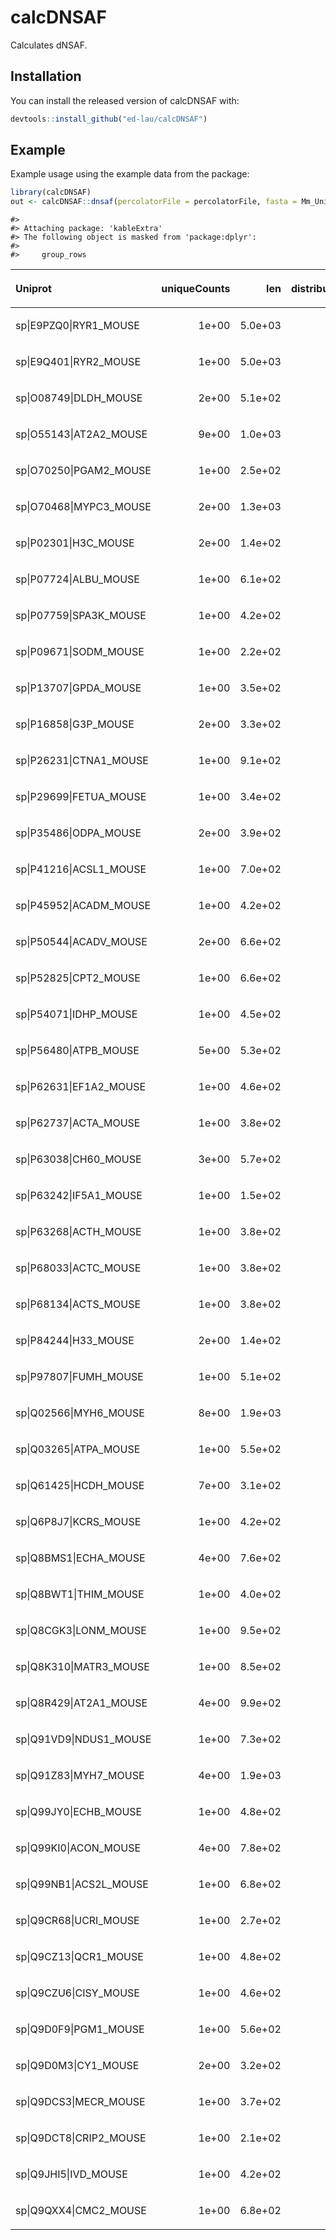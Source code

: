 
<!-- README.md is generated from README.Rmd. Please edit that file -->

# calcDNSAF

Calculates dNSAF.

## Installation

You can install the released version of calcDNSAF with:

``` r
devtools::install_github("ed-lau/calcDNSAF")
```

## Example

Example usage using the example data from the package:

``` r
library(calcDNSAF)
out <- calcDNSAF::dnsaf(percolatorFile = percolatorFile, fasta = Mm_UniProt, test_run=T, q_cutoff=0.01)
```

    #> 
    #> Attaching package: 'kableExtra'
    #> The following object is masked from 'package:dplyr':
    #> 
    #>     group_rows

<table class="table table-striped table-hover table-condensed table-responsive" style="margin-left: auto; margin-right: auto;">

<thead>

<tr>

<th style="text-align:left;">

Uniprot

</th>

<th style="text-align:right;">

uniqueCounts

</th>

<th style="text-align:right;">

len

</th>

<th style="text-align:right;">

distributedCounts

</th>

<th style="text-align:right;">

SAF

</th>

<th style="text-align:right;">

dSAF

</th>

<th style="text-align:right;">

NSAF

</th>

<th style="text-align:right;">

dNSAF

</th>

</tr>

</thead>

<tbody>

<tr>

<td style="text-align:left;">

sp|E9PZQ0|RYR1\_MOUSE

</td>

<td style="text-align:right;">

1e+00

</td>

<td style="text-align:right;">

5.0e+03

</td>

<td style="text-align:right;">

5.0e-01

</td>

<td style="text-align:right;">

0e+00

</td>

<td style="text-align:right;">

0e+00

</td>

<td style="text-align:right;">

0.0e+00

</td>

<td style="text-align:right;">

0.0e+00

</td>

</tr>

<tr>

<td style="text-align:left;">

sp|E9Q401|RYR2\_MOUSE

</td>

<td style="text-align:right;">

1e+00

</td>

<td style="text-align:right;">

5.0e+03

</td>

<td style="text-align:right;">

5.0e-01

</td>

<td style="text-align:right;">

0e+00

</td>

<td style="text-align:right;">

0e+00

</td>

<td style="text-align:right;">

0.0e+00

</td>

<td style="text-align:right;">

0.0e+00

</td>

</tr>

<tr>

<td style="text-align:left;">

sp|O08749|DLDH\_MOUSE

</td>

<td style="text-align:right;">

2e+00

</td>

<td style="text-align:right;">

5.1e+02

</td>

<td style="text-align:right;">

2.0e+00

</td>

<td style="text-align:right;">

0e+00

</td>

<td style="text-align:right;">

0e+00

</td>

<td style="text-align:right;">

2.0e-02

</td>

<td style="text-align:right;">

2.0e-02

</td>

</tr>

<tr>

<td style="text-align:left;">

sp|O55143|AT2A2\_MOUSE

</td>

<td style="text-align:right;">

9e+00

</td>

<td style="text-align:right;">

1.0e+03

</td>

<td style="text-align:right;">

7.8e+00

</td>

<td style="text-align:right;">

1e-02

</td>

<td style="text-align:right;">

1e-02

</td>

<td style="text-align:right;">

4.0e-02

</td>

<td style="text-align:right;">

4.0e-02

</td>

</tr>

<tr>

<td style="text-align:left;">

sp|O70250|PGAM2\_MOUSE

</td>

<td style="text-align:right;">

1e+00

</td>

<td style="text-align:right;">

2.5e+02

</td>

<td style="text-align:right;">

1.0e+00

</td>

<td style="text-align:right;">

0e+00

</td>

<td style="text-align:right;">

0e+00

</td>

<td style="text-align:right;">

2.0e-02

</td>

<td style="text-align:right;">

2.0e-02

</td>

</tr>

<tr>

<td style="text-align:left;">

sp|O70468|MYPC3\_MOUSE

</td>

<td style="text-align:right;">

2e+00

</td>

<td style="text-align:right;">

1.3e+03

</td>

<td style="text-align:right;">

2.0e+00

</td>

<td style="text-align:right;">

0e+00

</td>

<td style="text-align:right;">

0e+00

</td>

<td style="text-align:right;">

1.0e-02

</td>

<td style="text-align:right;">

1.0e-02

</td>

</tr>

<tr>

<td style="text-align:left;">

sp|P02301|H3C\_MOUSE

</td>

<td style="text-align:right;">

2e+00

</td>

<td style="text-align:right;">

1.4e+02

</td>

<td style="text-align:right;">

1.0e+00

</td>

<td style="text-align:right;">

1e-02

</td>

<td style="text-align:right;">

1e-02

</td>

<td style="text-align:right;">

7.0e-02

</td>

<td style="text-align:right;">

4.0e-02

</td>

</tr>

<tr>

<td style="text-align:left;">

sp|P07724|ALBU\_MOUSE

</td>

<td style="text-align:right;">

1e+00

</td>

<td style="text-align:right;">

6.1e+02

</td>

<td style="text-align:right;">

1.0e+00

</td>

<td style="text-align:right;">

0e+00

</td>

<td style="text-align:right;">

0e+00

</td>

<td style="text-align:right;">

1.0e-02

</td>

<td style="text-align:right;">

1.0e-02

</td>

</tr>

<tr>

<td style="text-align:left;">

sp|P07759|SPA3K\_MOUSE

</td>

<td style="text-align:right;">

1e+00

</td>

<td style="text-align:right;">

4.2e+02

</td>

<td style="text-align:right;">

1.0e+00

</td>

<td style="text-align:right;">

0e+00

</td>

<td style="text-align:right;">

0e+00

</td>

<td style="text-align:right;">

1.0e-02

</td>

<td style="text-align:right;">

1.0e-02

</td>

</tr>

<tr>

<td style="text-align:left;">

sp|P09671|SODM\_MOUSE

</td>

<td style="text-align:right;">

1e+00

</td>

<td style="text-align:right;">

2.2e+02

</td>

<td style="text-align:right;">

1.0e+00

</td>

<td style="text-align:right;">

0e+00

</td>

<td style="text-align:right;">

0e+00

</td>

<td style="text-align:right;">

2.0e-02

</td>

<td style="text-align:right;">

3.0e-02

</td>

</tr>

<tr>

<td style="text-align:left;">

sp|P13707|GPDA\_MOUSE

</td>

<td style="text-align:right;">

1e+00

</td>

<td style="text-align:right;">

3.5e+02

</td>

<td style="text-align:right;">

1.0e+00

</td>

<td style="text-align:right;">

0e+00

</td>

<td style="text-align:right;">

0e+00

</td>

<td style="text-align:right;">

1.0e-02

</td>

<td style="text-align:right;">

2.0e-02

</td>

</tr>

<tr>

<td style="text-align:left;">

sp|P16858|G3P\_MOUSE

</td>

<td style="text-align:right;">

2e+00

</td>

<td style="text-align:right;">

3.3e+02

</td>

<td style="text-align:right;">

2.0e+00

</td>

<td style="text-align:right;">

1e-02

</td>

<td style="text-align:right;">

1e-02

</td>

<td style="text-align:right;">

3.0e-02

</td>

<td style="text-align:right;">

3.0e-02

</td>

</tr>

<tr>

<td style="text-align:left;">

sp|P26231|CTNA1\_MOUSE

</td>

<td style="text-align:right;">

1e+00

</td>

<td style="text-align:right;">

9.1e+02

</td>

<td style="text-align:right;">

1.0e+00

</td>

<td style="text-align:right;">

0e+00

</td>

<td style="text-align:right;">

0e+00

</td>

<td style="text-align:right;">

1.0e-02

</td>

<td style="text-align:right;">

1.0e-02

</td>

</tr>

<tr>

<td style="text-align:left;">

sp|P29699|FETUA\_MOUSE

</td>

<td style="text-align:right;">

1e+00

</td>

<td style="text-align:right;">

3.4e+02

</td>

<td style="text-align:right;">

1.0e+00

</td>

<td style="text-align:right;">

0e+00

</td>

<td style="text-align:right;">

0e+00

</td>

<td style="text-align:right;">

1.0e-02

</td>

<td style="text-align:right;">

2.0e-02

</td>

</tr>

<tr>

<td style="text-align:left;">

sp|P35486|ODPA\_MOUSE

</td>

<td style="text-align:right;">

2e+00

</td>

<td style="text-align:right;">

3.9e+02

</td>

<td style="text-align:right;">

2.0e+00

</td>

<td style="text-align:right;">

1e-02

</td>

<td style="text-align:right;">

1e-02

</td>

<td style="text-align:right;">

3.0e-02

</td>

<td style="text-align:right;">

3.0e-02

</td>

</tr>

<tr>

<td style="text-align:left;">

sp|P41216|ACSL1\_MOUSE

</td>

<td style="text-align:right;">

1e+00

</td>

<td style="text-align:right;">

7.0e+02

</td>

<td style="text-align:right;">

1.0e+00

</td>

<td style="text-align:right;">

0e+00

</td>

<td style="text-align:right;">

0e+00

</td>

<td style="text-align:right;">

1.0e-02

</td>

<td style="text-align:right;">

1.0e-02

</td>

</tr>

<tr>

<td style="text-align:left;">

sp|P45952|ACADM\_MOUSE

</td>

<td style="text-align:right;">

1e+00

</td>

<td style="text-align:right;">

4.2e+02

</td>

<td style="text-align:right;">

1.0e+00

</td>

<td style="text-align:right;">

0e+00

</td>

<td style="text-align:right;">

0e+00

</td>

<td style="text-align:right;">

1.0e-02

</td>

<td style="text-align:right;">

1.0e-02

</td>

</tr>

<tr>

<td style="text-align:left;">

sp|P50544|ACADV\_MOUSE

</td>

<td style="text-align:right;">

2e+00

</td>

<td style="text-align:right;">

6.6e+02

</td>

<td style="text-align:right;">

2.0e+00

</td>

<td style="text-align:right;">

0e+00

</td>

<td style="text-align:right;">

0e+00

</td>

<td style="text-align:right;">

1.0e-02

</td>

<td style="text-align:right;">

2.0e-02

</td>

</tr>

<tr>

<td style="text-align:left;">

sp|P52825|CPT2\_MOUSE

</td>

<td style="text-align:right;">

1e+00

</td>

<td style="text-align:right;">

6.6e+02

</td>

<td style="text-align:right;">

1.0e+00

</td>

<td style="text-align:right;">

0e+00

</td>

<td style="text-align:right;">

0e+00

</td>

<td style="text-align:right;">

1.0e-02

</td>

<td style="text-align:right;">

1.0e-02

</td>

</tr>

<tr>

<td style="text-align:left;">

sp|P54071|IDHP\_MOUSE

</td>

<td style="text-align:right;">

1e+00

</td>

<td style="text-align:right;">

4.5e+02

</td>

<td style="text-align:right;">

1.0e+00

</td>

<td style="text-align:right;">

0e+00

</td>

<td style="text-align:right;">

0e+00

</td>

<td style="text-align:right;">

1.0e-02

</td>

<td style="text-align:right;">

1.0e-02

</td>

</tr>

<tr>

<td style="text-align:left;">

sp|P56480|ATPB\_MOUSE

</td>

<td style="text-align:right;">

5e+00

</td>

<td style="text-align:right;">

5.3e+02

</td>

<td style="text-align:right;">

5.0e+00

</td>

<td style="text-align:right;">

1e-02

</td>

<td style="text-align:right;">

1e-02

</td>

<td style="text-align:right;">

5.0e-02

</td>

<td style="text-align:right;">

5.0e-02

</td>

</tr>

<tr>

<td style="text-align:left;">

sp|P62631|EF1A2\_MOUSE

</td>

<td style="text-align:right;">

1e+00

</td>

<td style="text-align:right;">

4.6e+02

</td>

<td style="text-align:right;">

1.0e+00

</td>

<td style="text-align:right;">

0e+00

</td>

<td style="text-align:right;">

0e+00

</td>

<td style="text-align:right;">

1.0e-02

</td>

<td style="text-align:right;">

1.0e-02

</td>

</tr>

<tr>

<td style="text-align:left;">

sp|P62737|ACTA\_MOUSE

</td>

<td style="text-align:right;">

1e+00

</td>

<td style="text-align:right;">

3.8e+02

</td>

<td style="text-align:right;">

2.5e-01

</td>

<td style="text-align:right;">

0e+00

</td>

<td style="text-align:right;">

0e+00

</td>

<td style="text-align:right;">

1.0e-02

</td>

<td style="text-align:right;">

0.0e+00

</td>

</tr>

<tr>

<td style="text-align:left;">

sp|P63038|CH60\_MOUSE

</td>

<td style="text-align:right;">

3e+00

</td>

<td style="text-align:right;">

5.7e+02

</td>

<td style="text-align:right;">

3.0e+00

</td>

<td style="text-align:right;">

1e-02

</td>

<td style="text-align:right;">

1e-02

</td>

<td style="text-align:right;">

3.0e-02

</td>

<td style="text-align:right;">

3.0e-02

</td>

</tr>

<tr>

<td style="text-align:left;">

sp|P63242|IF5A1\_MOUSE

</td>

<td style="text-align:right;">

1e+00

</td>

<td style="text-align:right;">

1.5e+02

</td>

<td style="text-align:right;">

1.0e+00

</td>

<td style="text-align:right;">

1e-02

</td>

<td style="text-align:right;">

1e-02

</td>

<td style="text-align:right;">

3.0e-02

</td>

<td style="text-align:right;">

4.0e-02

</td>

</tr>

<tr>

<td style="text-align:left;">

sp|P63268|ACTH\_MOUSE

</td>

<td style="text-align:right;">

1e+00

</td>

<td style="text-align:right;">

3.8e+02

</td>

<td style="text-align:right;">

2.5e-01

</td>

<td style="text-align:right;">

0e+00

</td>

<td style="text-align:right;">

0e+00

</td>

<td style="text-align:right;">

1.0e-02

</td>

<td style="text-align:right;">

0.0e+00

</td>

</tr>

<tr>

<td style="text-align:left;">

sp|P68033|ACTC\_MOUSE

</td>

<td style="text-align:right;">

1e+00

</td>

<td style="text-align:right;">

3.8e+02

</td>

<td style="text-align:right;">

2.5e-01

</td>

<td style="text-align:right;">

0e+00

</td>

<td style="text-align:right;">

0e+00

</td>

<td style="text-align:right;">

1.0e-02

</td>

<td style="text-align:right;">

0.0e+00

</td>

</tr>

<tr>

<td style="text-align:left;">

sp|P68134|ACTS\_MOUSE

</td>

<td style="text-align:right;">

1e+00

</td>

<td style="text-align:right;">

3.8e+02

</td>

<td style="text-align:right;">

2.5e-01

</td>

<td style="text-align:right;">

0e+00

</td>

<td style="text-align:right;">

0e+00

</td>

<td style="text-align:right;">

1.0e-02

</td>

<td style="text-align:right;">

0.0e+00

</td>

</tr>

<tr>

<td style="text-align:left;">

sp|P84244|H33\_MOUSE

</td>

<td style="text-align:right;">

2e+00

</td>

<td style="text-align:right;">

1.4e+02

</td>

<td style="text-align:right;">

1.0e+00

</td>

<td style="text-align:right;">

1e-02

</td>

<td style="text-align:right;">

1e-02

</td>

<td style="text-align:right;">

7.0e-02

</td>

<td style="text-align:right;">

4.0e-02

</td>

</tr>

<tr>

<td style="text-align:left;">

sp|P97807|FUMH\_MOUSE

</td>

<td style="text-align:right;">

1e+00

</td>

<td style="text-align:right;">

5.1e+02

</td>

<td style="text-align:right;">

1.0e+00

</td>

<td style="text-align:right;">

0e+00

</td>

<td style="text-align:right;">

0e+00

</td>

<td style="text-align:right;">

1.0e-02

</td>

<td style="text-align:right;">

1.0e-02

</td>

</tr>

<tr>

<td style="text-align:left;">

sp|Q02566|MYH6\_MOUSE

</td>

<td style="text-align:right;">

8e+00

</td>

<td style="text-align:right;">

1.9e+03

</td>

<td style="text-align:right;">

6.7e+00

</td>

<td style="text-align:right;">

0e+00

</td>

<td style="text-align:right;">

0e+00

</td>

<td style="text-align:right;">

2.0e-02

</td>

<td style="text-align:right;">

2.0e-02

</td>

</tr>

<tr>

<td style="text-align:left;">

sp|Q03265|ATPA\_MOUSE

</td>

<td style="text-align:right;">

1e+00

</td>

<td style="text-align:right;">

5.5e+02

</td>

<td style="text-align:right;">

1.0e+00

</td>

<td style="text-align:right;">

0e+00

</td>

<td style="text-align:right;">

0e+00

</td>

<td style="text-align:right;">

1.0e-02

</td>

<td style="text-align:right;">

1.0e-02

</td>

</tr>

<tr>

<td style="text-align:left;">

sp|Q61425|HCDH\_MOUSE

</td>

<td style="text-align:right;">

7e+00

</td>

<td style="text-align:right;">

3.1e+02

</td>

<td style="text-align:right;">

7.0e+00

</td>

<td style="text-align:right;">

2e-02

</td>

<td style="text-align:right;">

2e-02

</td>

<td style="text-align:right;">

1.1e-01

</td>

<td style="text-align:right;">

1.3e-01

</td>

</tr>

<tr>

<td style="text-align:left;">

sp|Q6P8J7|KCRS\_MOUSE

</td>

<td style="text-align:right;">

1e+00

</td>

<td style="text-align:right;">

4.2e+02

</td>

<td style="text-align:right;">

1.0e+00

</td>

<td style="text-align:right;">

0e+00

</td>

<td style="text-align:right;">

0e+00

</td>

<td style="text-align:right;">

1.0e-02

</td>

<td style="text-align:right;">

1.0e-02

</td>

</tr>

<tr>

<td style="text-align:left;">

sp|Q8BMS1|ECHA\_MOUSE

</td>

<td style="text-align:right;">

4e+00

</td>

<td style="text-align:right;">

7.6e+02

</td>

<td style="text-align:right;">

4.0e+00

</td>

<td style="text-align:right;">

1e-02

</td>

<td style="text-align:right;">

1e-02

</td>

<td style="text-align:right;">

3.0e-02

</td>

<td style="text-align:right;">

3.0e-02

</td>

</tr>

<tr>

<td style="text-align:left;">

sp|Q8BWT1|THIM\_MOUSE

</td>

<td style="text-align:right;">

1e+00

</td>

<td style="text-align:right;">

4.0e+02

</td>

<td style="text-align:right;">

1.0e+00

</td>

<td style="text-align:right;">

0e+00

</td>

<td style="text-align:right;">

0e+00

</td>

<td style="text-align:right;">

1.0e-02

</td>

<td style="text-align:right;">

1.0e-02

</td>

</tr>

<tr>

<td style="text-align:left;">

sp|Q8CGK3|LONM\_MOUSE

</td>

<td style="text-align:right;">

1e+00

</td>

<td style="text-align:right;">

9.5e+02

</td>

<td style="text-align:right;">

1.0e+00

</td>

<td style="text-align:right;">

0e+00

</td>

<td style="text-align:right;">

0e+00

</td>

<td style="text-align:right;">

1.0e-02

</td>

<td style="text-align:right;">

1.0e-02

</td>

</tr>

<tr>

<td style="text-align:left;">

sp|Q8K310|MATR3\_MOUSE

</td>

<td style="text-align:right;">

1e+00

</td>

<td style="text-align:right;">

8.5e+02

</td>

<td style="text-align:right;">

1.0e+00

</td>

<td style="text-align:right;">

0e+00

</td>

<td style="text-align:right;">

0e+00

</td>

<td style="text-align:right;">

1.0e-02

</td>

<td style="text-align:right;">

1.0e-02

</td>

</tr>

<tr>

<td style="text-align:left;">

sp|Q8R429|AT2A1\_MOUSE

</td>

<td style="text-align:right;">

4e+00

</td>

<td style="text-align:right;">

9.9e+02

</td>

<td style="text-align:right;">

1.2e+00

</td>

<td style="text-align:right;">

0e+00

</td>

<td style="text-align:right;">

0e+00

</td>

<td style="text-align:right;">

2.0e-02

</td>

<td style="text-align:right;">

1.0e-02

</td>

</tr>

<tr>

<td style="text-align:left;">

sp|Q91VD9|NDUS1\_MOUSE

</td>

<td style="text-align:right;">

1e+00

</td>

<td style="text-align:right;">

7.3e+02

</td>

<td style="text-align:right;">

1.0e+00

</td>

<td style="text-align:right;">

0e+00

</td>

<td style="text-align:right;">

0e+00

</td>

<td style="text-align:right;">

1.0e-02

</td>

<td style="text-align:right;">

1.0e-02

</td>

</tr>

<tr>

<td style="text-align:left;">

sp|Q91Z83|MYH7\_MOUSE

</td>

<td style="text-align:right;">

4e+00

</td>

<td style="text-align:right;">

1.9e+03

</td>

<td style="text-align:right;">

1.3e+00

</td>

<td style="text-align:right;">

0e+00

</td>

<td style="text-align:right;">

0e+00

</td>

<td style="text-align:right;">

1.0e-02

</td>

<td style="text-align:right;">

0.0e+00

</td>

</tr>

<tr>

<td style="text-align:left;">

sp|Q99JY0|ECHB\_MOUSE

</td>

<td style="text-align:right;">

1e+00

</td>

<td style="text-align:right;">

4.8e+02

</td>

<td style="text-align:right;">

1.0e+00

</td>

<td style="text-align:right;">

0e+00

</td>

<td style="text-align:right;">

0e+00

</td>

<td style="text-align:right;">

1.0e-02

</td>

<td style="text-align:right;">

1.0e-02

</td>

</tr>

<tr>

<td style="text-align:left;">

sp|Q99KI0|ACON\_MOUSE

</td>

<td style="text-align:right;">

4e+00

</td>

<td style="text-align:right;">

7.8e+02

</td>

<td style="text-align:right;">

4.0e+00

</td>

<td style="text-align:right;">

1e-02

</td>

<td style="text-align:right;">

1e-02

</td>

<td style="text-align:right;">

3.0e-02

</td>

<td style="text-align:right;">

3.0e-02

</td>

</tr>

<tr>

<td style="text-align:left;">

sp|Q99NB1|ACS2L\_MOUSE

</td>

<td style="text-align:right;">

1e+00

</td>

<td style="text-align:right;">

6.8e+02

</td>

<td style="text-align:right;">

1.0e+00

</td>

<td style="text-align:right;">

0e+00

</td>

<td style="text-align:right;">

0e+00

</td>

<td style="text-align:right;">

1.0e-02

</td>

<td style="text-align:right;">

1.0e-02

</td>

</tr>

<tr>

<td style="text-align:left;">

sp|Q9CR68|UCRI\_MOUSE

</td>

<td style="text-align:right;">

1e+00

</td>

<td style="text-align:right;">

2.7e+02

</td>

<td style="text-align:right;">

1.0e+00

</td>

<td style="text-align:right;">

0e+00

</td>

<td style="text-align:right;">

0e+00

</td>

<td style="text-align:right;">

2.0e-02

</td>

<td style="text-align:right;">

2.0e-02

</td>

</tr>

<tr>

<td style="text-align:left;">

sp|Q9CZ13|QCR1\_MOUSE

</td>

<td style="text-align:right;">

1e+00

</td>

<td style="text-align:right;">

4.8e+02

</td>

<td style="text-align:right;">

1.0e+00

</td>

<td style="text-align:right;">

0e+00

</td>

<td style="text-align:right;">

0e+00

</td>

<td style="text-align:right;">

1.0e-02

</td>

<td style="text-align:right;">

1.0e-02

</td>

</tr>

<tr>

<td style="text-align:left;">

sp|Q9CZU6|CISY\_MOUSE

</td>

<td style="text-align:right;">

1e+00

</td>

<td style="text-align:right;">

4.6e+02

</td>

<td style="text-align:right;">

1.0e+00

</td>

<td style="text-align:right;">

0e+00

</td>

<td style="text-align:right;">

0e+00

</td>

<td style="text-align:right;">

1.0e-02

</td>

<td style="text-align:right;">

1.0e-02

</td>

</tr>

<tr>

<td style="text-align:left;">

sp|Q9D0F9|PGM1\_MOUSE

</td>

<td style="text-align:right;">

1e+00

</td>

<td style="text-align:right;">

5.6e+02

</td>

<td style="text-align:right;">

1.0e+00

</td>

<td style="text-align:right;">

0e+00

</td>

<td style="text-align:right;">

0e+00

</td>

<td style="text-align:right;">

1.0e-02

</td>

<td style="text-align:right;">

1.0e-02

</td>

</tr>

<tr>

<td style="text-align:left;">

sp|Q9D0M3|CY1\_MOUSE

</td>

<td style="text-align:right;">

2e+00

</td>

<td style="text-align:right;">

3.2e+02

</td>

<td style="text-align:right;">

2.0e+00

</td>

<td style="text-align:right;">

1e-02

</td>

<td style="text-align:right;">

1e-02

</td>

<td style="text-align:right;">

3.0e-02

</td>

<td style="text-align:right;">

3.0e-02

</td>

</tr>

<tr>

<td style="text-align:left;">

sp|Q9DCS3|MECR\_MOUSE

</td>

<td style="text-align:right;">

1e+00

</td>

<td style="text-align:right;">

3.7e+02

</td>

<td style="text-align:right;">

1.0e+00

</td>

<td style="text-align:right;">

0e+00

</td>

<td style="text-align:right;">

0e+00

</td>

<td style="text-align:right;">

1.0e-02

</td>

<td style="text-align:right;">

2.0e-02

</td>

</tr>

<tr>

<td style="text-align:left;">

sp|Q9DCT8|CRIP2\_MOUSE

</td>

<td style="text-align:right;">

1e+00

</td>

<td style="text-align:right;">

2.1e+02

</td>

<td style="text-align:right;">

1.0e+00

</td>

<td style="text-align:right;">

0e+00

</td>

<td style="text-align:right;">

0e+00

</td>

<td style="text-align:right;">

2.0e-02

</td>

<td style="text-align:right;">

3.0e-02

</td>

</tr>

<tr>

<td style="text-align:left;">

sp|Q9JHI5|IVD\_MOUSE

</td>

<td style="text-align:right;">

1e+00

</td>

<td style="text-align:right;">

4.2e+02

</td>

<td style="text-align:right;">

1.0e+00

</td>

<td style="text-align:right;">

0e+00

</td>

<td style="text-align:right;">

0e+00

</td>

<td style="text-align:right;">

1.0e-02

</td>

<td style="text-align:right;">

1.0e-02

</td>

</tr>

<tr>

<td style="text-align:left;">

sp|Q9QXX4|CMC2\_MOUSE

</td>

<td style="text-align:right;">

1e+00

</td>

<td style="text-align:right;">

6.8e+02

</td>

<td style="text-align:right;">

1.0e+00

</td>

<td style="text-align:right;">

0e+00

</td>

<td style="text-align:right;">

0e+00

</td>

<td style="text-align:right;">

1.0e-02

</td>

<td style="text-align:right;">

1.0e-02

</td>

</tr>

</tbody>

</table>
